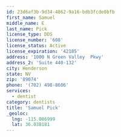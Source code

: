 ```yaml
---
id: 23d6af3b-9d34-4862-9a16-bdb3fcde0bfb
first_name: Samuel
middle_name: E
last_name: Pick
license_type: DDS
license_number: '608'
license_status: Active
license_expiration: '42185'
address: '1000 N Green Valley  Pkwy'
address_2: 'Suite 440-132'
city: Henderson
state: NV
zip: '89074'
phone: '(702) 498-8606'
services:
  - dentist
category: dentists
title: 'Samuel Pick'
_geoloc:
  lng: -115.086999
  lat: 36.038181
---
```

